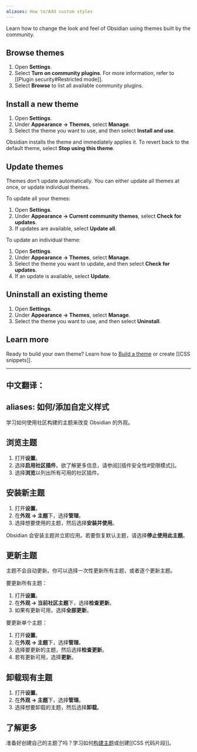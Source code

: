 ```yaml
---
aliases: How to/Add custom styles
---
```

Learn how to change the look and feel of Obsidian using themes built by the community.

## Browse themes

1. Open **Settings**.
2. Select **Turn on community plugins**. For more information, refer to [[Plugin security#Restricted mode]].
3. Select **Browse** to list all available community plugins.

## Install a new theme

1. Open **Settings**.
2. Under **Appearance → Themes**, select **Manage**.
3. Select the theme you want to use, and then select **Install and use**.

Obsidian installs the theme and immediately applies it. To revert back to the default theme, select **Stop using this theme**.

## Update themes

Themes don't update automatically. You can either update all themes at once, or update individual themes.

To update all your themes:

1. Open **Settings**.
2. Under **Appearance → Current community themes**, select **Check for updates**.
3. If updates are available, select **Update all**.

To update an individual theme:

1. Open **Settings**.
2. Under **Appearance → Themes**, select **Manage**.
3. Select the theme you want to update, and then select **Check for updates**.
4. If an update is available, select **Update**.

## Uninstall an existing theme

1. Open **Settings**.
2. Under **Appearance → Themes**, select **Manage**.
3. Select the theme you want to use, and then select **Uninstall**.

## Learn more

Ready to build your own theme? Learn how to [Build a theme](https://docs.obsidian.md/Themes/App+themes/Build+a+theme) or create [[CSS snippets]].


---

中文翻译：
---
aliases: 如何/添加自定义样式
---
学习如何使用社区构建的主题来改变 Obsidian 的外观。

## 浏览主题

1. 打开**设置**。
2. 选择**启用社区插件**。欲了解更多信息，请参阅[[插件安全性#受限模式]]。
3. 选择**浏览**以列出所有可用的社区插件。

## 安装新主题

1. 打开**设置**。
2. 在**外观 → 主题**下，选择**管理**。
3. 选择想要使用的主题，然后选择**安装并使用**。

Obsidian 会安装主题并立即应用。若要恢复默认主题，请选择**停止使用此主题**。

## 更新主题

主题不会自动更新。你可以选择一次性更新所有主题，或者逐个更新主题。

要更新所有主题：

1. 打开**设置**。
2. 在**外观 → 当前社区主题**下，选择**检查更新**。
3. 如果有更新可用，选择**全部更新**。

要更新单个主题：

1. 打开**设置**。
2. 在**外观 → 主题**下，选择**管理**。
3. 选择要更新的主题，然后选择**检查更新**。
4. 若有更新可用，选择**更新**。

## 卸载现有主题

1. 打开**设置**。
2. 在**外观 → 主题**下，选择**管理**。
3. 选择想要卸载的主题，然后选择**卸载**。

## 了解更多

准备好创建自己的主题了吗？学习如何[构建主题](https://docs.obsidian.md/Themes/App+themes/Build+a+theme)或创建[[CSS 代码片段]]。